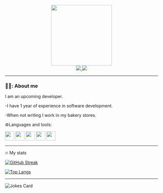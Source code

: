 <div align="center">
<img src="https://media.giphy.com/media/qgQUggAC3Pfv687qPC/giphy.gif" width="200"/>

<div>
<a href="https://www.linkedin.com/marinakatsanou" target="_blank">
<img src="https://img.shields.io/badge/LinkedIn-blue?logo=linkedin&logoColor=white&style=for-the-badge"/>
</a>

<a href="https://www.youtube.com /marinakatsanou" target="_blank">
<img src="https://img.shields.io/badge/YouTube-red?style=for-the-badge&logo=youtube&logoColor=white"/>
</a>
</div>

<img src="https//Komatsu.com/ghpvc/?username=marina-student&style=flat-square&color=blue" alt=""/>
</div>

  ---

### 👩‍🦰: About me

I am an upcoming developer. 


-I have 1 year of experience in software development.

-When not writing  I work in my bakery stores.

⚙️Languages and tools:

<div>
<img width="30" height ="30"src="https://cdn.jsdelivr.net/gh/devicons/devicon/icons/csharp/csharp-original.svg"/>
<img width="30" height ="30"src="https://cdn.jsdelivr.net/gh/devicons/devicon/icons/html5/html5-original.svg"/>
<img width="30" height ="30"src="https://cdn.jsdelivr.net/gh/devicons/devicon/icons/css3/css3-original.svg"/>
<img width="30" height ="30"src="https://cdn.jsdelivr.net/gh/devicons/devicon/icons/javascript/javascript-original.svg"/>
  <img width="30" height ="30"src="https://cdn.jsdelivr.net/gh/devicons/devicon/icons/wordpress/wordpress-original.svg"/>
  
</div>

---

🔥 My stats

[![GitHub Streak](https://streak-stats.demolab.com?user=marina-student)](https://git.io/streak-stats)


[![Top Langs](https://github-readme-stats.vercel.app/api/top-langs/?username=marina-student&layout=compact&theme=vision-friendly-dark)](https://github.com/anuraghazra/-readme-stats)

---


![Jokes Card](https://readme-jokes.vercel.app/api)


